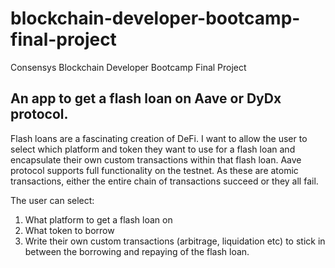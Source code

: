 # blockchain-developer-bootcamp-final-project
Consensys Blockchain Developer Bootcamp Final Project

## An app to get a flash loan on Aave or DyDx protocol.

Flash loans are a fascinating creation of DeFi. I want to allow the user to select which platform and token they want to use for a flash loan and encapsulate their own custom transactions within that flash loan. Aave protocol supports full functionality on the testnet. As these are atomic transactions, either the entire chain of transactions succeed or they all fail. 

The user can select:
1) What platform to get a flash loan on
2) What token to borrow
3) Write their own custom transactions (arbitrage, liquidation etc) to stick in between the borrowing and repaying of the flash loan.

